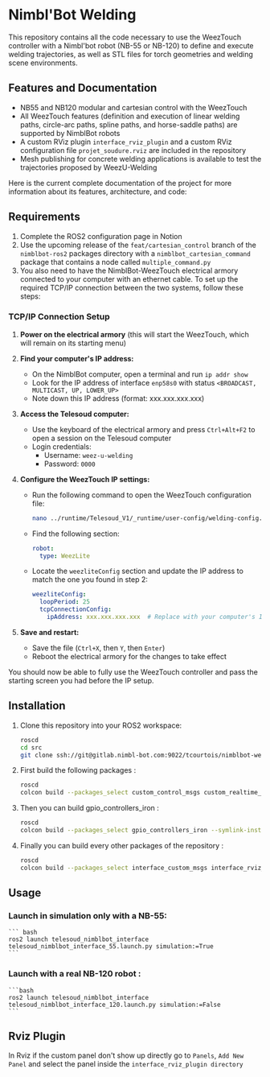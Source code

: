 # Nimbl'Bot Welding 

This repository contains all the code necessary to use the WeezTouch controller with a Nimbl'bot robot (NB-55 or NB-120) to define and execute welding trajectories, as well as STL files for torch geometries and welding scene environments.

## Features and Documentation

- NB55 and NB120 modular and cartesian control with the WeezTouch
- All WeezTouch features (definition and execution of linear welding paths, circle-arc paths, spline paths, and horse-saddle paths) are supported by NimblBot robots
- A custom RViz plugin `interface_rviz_plugin` and a custom RViz configuration file `projet_soudure.rviz` are included in the repository
- Mesh publishing for concrete welding applications is available to test the trajectories proposed by WeezU-Welding

Here is the current complete documentation of the project for more information about its features, architecture, and code:

## Requirements 

1. Complete the ROS2 configuration page in Notion
2. Use the upcoming release of the `feat/cartesian_control` branch of the `nimblbot-ros2` packages directory with a `nimblbot_cartesian_command` package that contains a node called `multiple_command.py`
3. You also need to have the NimblBot-WeezTouch electrical armory connected to your computer with an ethernet cable. To set up the required TCP/IP connection between the two systems, follow these steps:

### TCP/IP Connection Setup

1. **Power on the electrical armory** (this will start the WeezTouch, which will remain on its starting menu)

2. **Find your computer's IP address:**
   - On the NimblBot computer, open a terminal and run `ip addr show`
   - Look for the IP address of interface `enp58s0` with status `<BROADCAST, MULTICAST, UP, LOWER_UP>`
   - Note down this IP address (format: xxx.xxx.xxx.xxx)

3. **Access the Telesoud computer:**
   - Use the keyboard of the electrical armory and press `Ctrl+Alt+F2` to open a session on the Telesoud computer
   - Login credentials: 
     - Username: `weez-u-welding`
     - Password: `0000`

4. **Configure the WeezTouch IP settings:**
   - Run the following command to open the WeezTouch configuration file:
     ```bash
     nano ../runtime/Telesoud_V1/_runtime/user-config/welding-config.yml
     ```
   - Find the following section:
     ```yaml
     robot:
       type: WeezLite
     ```
   - Locate the `weezliteConfig` section and update the IP address to match the one you found in step 2:
     ```yaml
     weezliteConfig:
       loopPeriod: 25
       tcpConnectionConfig:
         ipAddress: xxx.xxx.xxx.xxx  # Replace with your computer's IP
     ```

5. **Save and restart:**
   - Save the file (`Ctrl+X`, then `Y`, then `Enter`)
   - Reboot the electrical armory for the changes to take effect

You should now be able to fully use the WeezTouch controller and pass the starting screen you had before the IP setup.

## Installation
1. Clone this repository into your ROS2 workspace: 
    
    ``` bash
    roscd
    cd src
    git clone ssh://git@gitlab.nimbl-bot.com:9022/tcourtois/nimblbot-welding.git
    ```

2. First build the following packages :
  
    ``` bash
    roscd
    colcon build --packages_select custom_control_msgs custom_realtime_tools --symlink-install
    ```

3. Then you can build gpio_controllers_iron : 

    ``` bash
    roscd
    colcon build --packages_select gpio_controllers_iron --symlink-install
    ```

4. Finally you can build every other packages of the repository : 

    ``` bash
    roscd
    colcon build --packages_select interface_custom_msgs interface_rviz_plugin telesoud_api telesoud_nimblbot_interface welding_scene_publisher --symlink-install
    ```

## Usage

### Launch in simulation only with a NB-55:

    ``` bash
    ros2 launch telesoud_nimblbot_interface telesoud_nimblbot_interface_55.launch.py simulation:=True
    ```

### Launch with a real NB-120 robot : 

    ```bash
    ros2 launch telesoud_nimblbot_interface telesoud_nimblbot_interface_120.launch.py simulation:=False
    ```

## Rviz Plugin
In Rviz if the custom panel don't show up directly go to `Panels`,  `Add New Panel` and select the panel inside the `interface_rviz_plugin directory`
